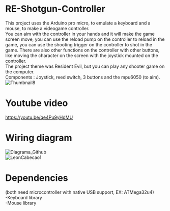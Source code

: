 # RE-Shotgun-Controller  
This project uses the Arduino pro micro, to emulate a keyboard and a mouse, to make a videogame controller.   
You can aim with the controller in your hands and it will make the game screen move, you can use the reload pump on the controller to reload in the game, you can use the shooting trigger on the controller to shot in the game. There are also other functions on the controller with other buttons, like moving the character on the screen with the joystick mounted on the controller.  
The project theme was Resident Evil, but you can play any shooter game on the computer.  
Components : Joystick, reed switch, 3 buttons and the mpu6050 (to aim).  
![Thumbnail8](https://user-images.githubusercontent.com/85142097/153218693-acd47a1b-5cf6-47e8-83c3-c824d1344401.png)  
# Youtube video  
https://youtu.be/qe4Pu9yHdMU  
# Wiring diagram  
![Diagrama_Github](https://user-images.githubusercontent.com/85142097/153219560-4d43ab8a-4281-46f6-a858-5b151fa04fd0.png)    
![LeonCabecao1](https://user-images.githubusercontent.com/85142097/153219704-42e49248-8396-43be-93f8-7d1de2f737b4.png)  
# Dependencies  
(both need microcontroller with native USB support, EX: ATMega32u4)  
-Keyboard library  
-Mouse library   

